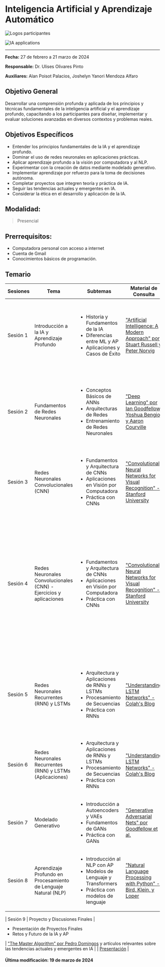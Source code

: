 # Inteligencia Artificial y Aprendizaje Automático


![Logos participantes](figs/logos.png)

![IA applications](figs/IA.png)

---

**Fecha:** 27 de febrero a 21 marzo de 2024  

**Responsable:** Dr. Ulises Olivares Pinto  

**Auxiliares:** Alan Poisot Palacios, Joshelyn Yanori Mendoza Alfaro  

## Objetivo General
Desarrollar una comprensión profunda y aplicada de los principios y técnicas fundamentales de la inteligencia artificial y el aprendizaje profundo, capacitando a los participantes para diseñar, implementar y evaluar soluciones avanzadas en diversos contextos y problemas reales.

## Objetivos Específicos
- Entender los principios fundamentales de la IA y el aprendizaje profundo.
- Dominar el uso de redes neuronales en aplicaciones prácticas.
- Aplicar aprendizaje profundo a la visión por computadora y al NLP.
- Experimentar con la creación de datos mediante modelado generativo.
- Implementar aprendizaje por refuerzo para la toma de decisiones autónoma.
- Completar proyectos que integren teoría y práctica de IA.
- Seguir las tendencias actuales y emergentes en IA.
- Considerar la ética en el desarrollo y aplicación de la IA.

## **Modalidad:** 
>Presencial  
## **Prerrequisitos:** 
+ Computadora personal con acceso a internet
+ Cuenta de Gmail
+ Conocimientos básicos de programación.

## Temario

| Sesiones    | Tema                                                               | Subtemas                                                                                                                                                   | Material de Consulta                                                                                                     | Ejercicios y Demostraciones | Presentación                |
|-------------|--------------------------------------------------------------------|-------------------------------------------------------------------------------------------------------------------------------------------------------------|---------------------------------------------------------------------------------------------------------------------------|----------------------------|-----------------------------|
| Sesión 1    | Introducción a la IA y Aprendizaje Profundo                        | <ul><li>Historia y Fundamentos de la IA</li><li>Diferencias entre ML y AP</li><li>Aplicaciones y Casos de Éxito</li></ul>                                    | ["Artificial Intelligence: A Modern Approach" por Stuart Russell y Peter Norvig](https://www.amazon.com/Artificial-Intelligence-Modern-Approach-3rd/dp/0136042597) |   <ul><li>[Demo 1: Modelado generativo](https://colab.research.google.com/drive/1UXRuaYiXz6_S0KqZj2576AyQvpIES0UE?usp=sharing)</li><li>[Demo 2: YOLO](https://colab.research.google.com/drive/1oUqRgH4FXOQDDOx72Z1Pk7xwZrT0nSUq?usp=sharing)</li><li>[Demo 3: Reconocimiento de emociones](https://colab.research.google.com/drive/1Y3g8LIlzQOJ4OfiAKPJ9aAKqFrpHdNZj)</li><li>[Demo4: Generación de modelos 3D](https://colab.research.google.com/drive/1P6zzpwSPkiL3kezFM1Up47SAd5oKbaDk?usp=sharing)</li></ul>  | [Presentación](pdf/Día1.pdf) |
| Sesión 2    | Fundamentos de Redes Neuronales                                    | <ul><li>Conceptos Básicos de ANNs</li><li>Arquitecturas de Redes</li><li>Entrenamiento de Redes Neuronales</li></ul>                                          | ["Deep Learning" por Ian Goodfellow, Yoshua Bengio, y Aaron Courville](https://www.deeplearningbook.org/)                |     <ul><li>[Tensorflow Playground](https://playground.tensorflow.org/)</li><li>[Demo 1: Clasificación con perceptrón](https://colab.research.google.com/drive/17zvtUhmUkGVP1wu3m5FpzGDNF6UnQMsI?usp=sharing)</li> <li>[Demo 2: Redes Neuronales Profundas](https://colab.research.google.com/drive/1-WOqVdSS0STClNP8vKqzI9WJWkqj85N8?usp=sharing)</li> <li>[Demo 3: Clasificación con NN](https://colab.research.google.com/drive/1O2CWhWNR4Kozqcuh4vPtHxvC0gw5exnh?usp=sharing)</li> </ul>       | [Presentación](pdf/Día2.pdf) |
| Sesión 3    | Redes Neuronales Convolucionales (CNN)                             | <ul><li>Fundamentos y Arquitectura de CNNs</li><li>Aplicaciones en Visión por Computadora</li><li>Práctica con CNNs</li></ul>                                 | ["Convolutional Neural Networks for Visual Recognition" - Stanford University](http://cs231n.stanford.edu/)               |     <ul><li>[Demo 1: CNN y visualización de características](https://colab.research.google.com/drive/1Yj6sZSmVGXi4LSQidl_348Tgwej5ZkTO?usp=sharing)</li></ul> </ul>   | [Presentación](pdf/Día3.pdf) |
| Sesión 4    | Redes Neuronales Convolucionales (CNN) - Ejercicios y aplicaciones | <ul><li>Fundamentos y Arquitectura de CNNs</li><li>Aplicaciones en Visión por Computadora</li><li>Práctica con CNNs</li></ul>                                 | ["Convolutional Neural Networks for Visual Recognition" - Stanford University](http://cs231n.stanford.edu/)            | Ejercicios base:    <ul><li>[Código base: CIFAR 10](https://colab.research.google.com/drive/1pvMl2lZEvf-eU_foPbvKoH2s_TALnCKl?usp=sharing)</li> <li>[Aumento de datos](https://colab.research.google.com/drive/1XnvUNJcNrcizl7IvK1Eofj5NlQMi3jQq?usp=sharing)</li> <li>[Clasificación mejorada CIFAR-10](https://colab.research.google.com/drive/1az6cMOqynh95gKw4AbPhH7nrEi7lbb5u?usp=sharing)</li> </ul>  Ejercicios adicionales de clasificación:  <ul><li>[Fashion MNST](https://colab.research.google.com/drive/1wMXxhy5ek0DjR5vqqfr6iOKMFRznQxJf?usp=sharing)</li> <li>[Clasificación de flores](https://colab.research.google.com/drive/1lKeutpjkKAmYJv4oQGKdhaEfL2lVi_Xr?usp=sharing)</li> <li>[Clasificación de gestos](https://colab.research.google.com/drive/1cN8nM7GaWfs82qUYq6Or1LedsDGC1lCs?usp=sharing)</li> </ul> Demo final: <ul><li>[Captcha solver](https://drive.google.com/file/d/133UuyFfhHZ5wa1PFQJhKTFj3hlgsMgTW/view?usp=sharing)</li></ul> | [Presentación](pdf/Día4.pdf) |
| Sesión 5    | Redes Neuronales Recurrentes (RNN) y LSTMs                         | <ul><li>Arquitectura y Aplicaciones de RNNs y LSTMs</li><li>Procesamiento de Secuencias</li><li>Práctica con RNNs</li></ul>                                   | ["Understanding LSTM Networks" - Colah's Blog](http://colah.github.io/posts/2015-08-Understanding-LSTMs/)                |    <ul><li>[Ejercicio 1: Generación de siguiente número](https://colab.research.google.com/drive/1418EDiTqRffZs20sH2Gn3yjlmFymLoxW?usp=sharing)</li><li>[Ejercicio 2: Predicción de la siguiente palabra](https://colab.research.google.com/drive/14SLhdxifE8TWCEXSuKHwYZ_zjkLwpZJd?usp=sharing)</li><li>[Demo: RNN para generar música](https://colab.research.google.com/drive/1ILTSiCQNWt2fUo1Iyjen4PrnSUwN0_Ht?usp=sharing)</li></ul>         | [Presentación](pdf/Día5.pdf) |
| Sesión 6    | Redes Neuronales Recurrentes (RNN) y LSTMs (Aplicaciones)                         | <ul><li>Arquitectura y Aplicaciones de RNNs y LSTMs</li><li>Procesamiento de Secuencias</li><li>Práctica con RNNs</li></ul>                                   | ["Understanding LSTM Networks" - Colah's Blog](http://colah.github.io/posts/2015-08-Understanding-LSTMs/)                |    <ul><li> [Ejercicio 1: clasificación de sentimientos](https://colab.research.google.com/drive/1n7pvzOoYstPZIeHAj0ivBRjvlubMfosg?usp=sharing)</li><li>[Ejercicios con LSTMs](https://colab.research.google.com/drive/1WxP-AjpVHVzbG1p2Yq7Owq6fTKXDC-sH?usp=sharing)</li><li>[Demo: Aplicación de CNNs y RNNs](https://colab.research.google.com/drive/1wzEvlVjLRCMDGStePBHEp2e8Ir5Ex4qm?usp=sharing)</li></ul>         | [Presentación](pdf/Día5.pdf) |
| Sesión 7    | Modelado Generativo                                         | <ul><li>Introducción a Autoencoders y VAEs</li><li>Fundamentos de GANs</li><li>Práctica con GANs</li></ul>                                                     | ["Generative Adversarial Nets" por Goodfellow et al.](https://arxiv.org/abs/1406.2661)                                    |                            | [Presentación](pdf/Día6.pdf) |
| Sesión 8    | Aprendizaje Profundo en Procesamiento de Lenguaje Natural (NLP)    | <ul><li>Introducción al NLP con AP</li><li>Modelos de Lenguaje y Transformers</li><li>Práctica con modelos de lenguaje</li></ul>                              | ["Natural Language Processing with Python" - Bird, Klein, y Loper](https://www.nltk.org/book/)                            |                            | [presentación](pdf/Día7.pdf) |

| Sesión 9    | Proyecto y Discusiones Finales                                     | <ul><li>Presentación de Proyectos Finales</li><li>Retos y Futuro de la IA y AP</li></ul>                                                                      | ["The Master Algorithm" por Pedro Domingos](https://www.amazon.com/Master-Algorithm-Ultimate-Learning-Machine/dp/0465065708) y artículos relevantes sobre las tendencias actuales y emergentes en IA |                            | [Presentación](pdf/Día9.pdf) |


#### Última modificación: 19 de marzo de 2024
